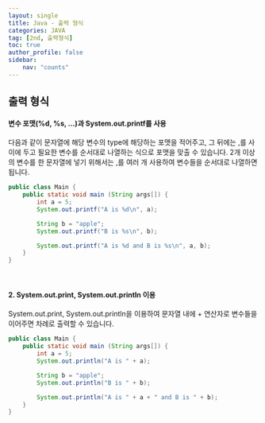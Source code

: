 ```yaml
---
layout: single
title: Java - 출력 형식
categories: JAVA
tag: [2nd, 출력형식]
toc: true
author_profile: false
sidebar:
    nav: "counts"
---
```


## 출력 형식

#### 변수 포맷(%d, %s, ...)과 System.out.printf를 사용
다음과 같이 문자열에 해당 변수의 type에 해당하는 포맷을 적어주고, 그 뒤에는 ,를 사이에 두고 필요한 변수를 순서대로 나열하는 식으로 포맷을 맞출 수 있습니다. 2개 이상의 변수를 한 문자열에 넣기 위해서는 ,를 여러 개 사용하여 변수들을 순서대로 나열하면 됩니다.

```java
public class Main {
    public static void main (String args[]) {
        int a = 5;
        System.out.printf("A is %d\n", a);

        String b = "apple";
        System.out.printf("B is %s\n", b);

        System.out.printf("A is %d and B is %s\n", a, b);
    }
}
```
<br>

#### 2. System.out.print, System.out.println 이용
System.out.print, System.out.println을 이용하여 문자열 내에 + 연산자로 변수들을 이어주면 차례로 출력할 수 있습니다.

```java
public class Main {
    public static void main (String args[]) {
        int a = 5;
        System.out.println("A is " + a);

        String b = "apple";
        System.out.println("B is " + b);

        System.out.println("A is " + a + " and B is " + b);
    }
}
```